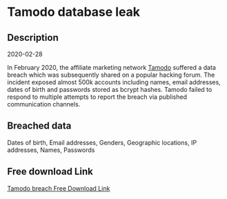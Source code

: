 # Tamodo database leak

## Description

2020-02-28

In February 2020, the affiliate marketing network <a href="https://www.tamodo.com/" target="_blank" rel="noopener">Tamodo</a> suffered a data breach which was subsequently shared on a popular hacking forum. The incident exposed almost 500k accounts including names, email addresses, dates of birth and passwords stored as bcrypt hashes. Tamodo failed to respond to multiple attempts to report the breach via published communication channels.

## Breached data

Dates of birth, Email addresses, Genders, Geographic locations, IP addresses, Names, Passwords

## Free download Link

[Tamodo breach Free Download Link](https://tinyurl.com/2b2k277t)